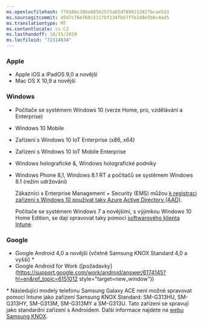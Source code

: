 ```yaml
---
ms.openlocfilehash: f7916bc38be085625f5a65d7889212827bcae5d3
ms.sourcegitcommit: 45d7c76e760c5117bf134fb57f7e248e5b6c4ad5
ms.translationtype: MT
ms.contentlocale: cs-CZ
ms.lasthandoff: 10/15/2019
ms.locfileid: "72314634"
---
```

### <a name="apple"></a>Apple
- Apple iOS a iPadOS 9,0 a novější
- Mac OS X 10,9 a novější

### <a name="windows"></a>Windows
- Počítače se systémem Windows 10 (verze Home, pro, vzdělávání a Enterprise)
- Windows 10 Mobile
- Zařízení s Windows 10 IoT Enterprise (x86, x64)
- Zařízení s Windows 10 IoT Mobile Enterprise
- Windows holografické &amp;, Windows holografické podniky
- Windows Phone 8,1, Windows 8.1 RT a počítačů se systémem Windows 8.1 (režim udržování)

  Zákazníci s Enterprise Management + Security (EMS) můžou [k registraci zařízení s Windows 10 používat taky Azure Active Directory (AAD)](/intune/enrollment/windows-enroll#enable-windows-10-automatic-enrollment).

  Počítače se systémem Windows 7 a novějšími, s výjimkou Windows 10 Home Edition, se dají spravovat taky pomocí [softwarového klienta Intune](/intune-classic/deploy-use/manage-windows-pcs-with-microsoft-intune).

### <a name="google"></a>Google
- Google Android 4,0 a novější (včetně Samsung KNOX Standard 4,0 a vyšší) *
- Google Android for Work ([požadavky](https://support.google.com/work/android/answer/6174145?hl=en&ref_topic=6151012 style="target=new_window"))

\* Následující modely telefonu Samsung Galaxy ACE není možné spravovat pomocí Intune jako zařízení Samsung KNOX Standard: SM-G313HU, SM-G313HY, SM-G313M, SM-G313MY a SM-G313U. Tato zařízení se spravují jako standardní zařízení s Androidem. Další informace najdete na [webu Samsung KNOX](https://www.samsungknox.com/en).